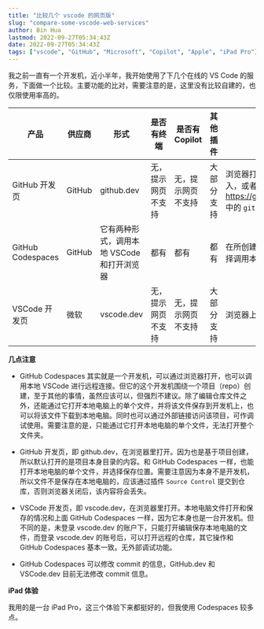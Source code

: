 ```yaml
---
title: "比较几个 vscode 的网页版"
slug: "compare-some-vscode-web-services"
author: Bin Hua
lastmod: 2022-09-27T05:34:43Z
date: 2022-09-27T05:34:43Z
tags: ["vscode", "GitHub", "Microsoft", "Copilot", "Apple", "iPad Pro"]
---
```


我之前一直有一个开发机，近小半年，我开始使用了下几个在线的 VS Code 的服务，下面做一个比较。主要功能的比对，需要注意的是，这里没有比较自建的，也仅限使用率高的。

|产品|供应商|形式|是否有终端|是否有 Copilot|其他插件|进入方式|
|---|---|---|---|---|---|---|
|GitHub 开发页|GitHub|github.dev|无，提示网页不支持|无，提示网页不支持|大部分支持|浏览器打开 GitHub 上仓库地址，点击 . 进入，或者将 https://github.com/username/reponame 中的 `github.com` 改成 `github.dev` 即可|
|GitHub Codespaces|GitHub|它有两种形式，调用本地 VSCode 和打开浏览器|都有|都有|都有|在所创建的项目的 codespace 后点 `...` 选择调用本地 VSCode 还是在浏览器里打开|
|VSCode 开发页|微软|vscode.dev|无，提示网页不支持|无，提示网页不支持|大部分支持|浏览器上打开 vscode.dev 直接使用即可|

**几点注意**

- GitHub Codespaces 其实就是一个开发机，可以通过浏览器打开，也可以调用本地 VSCode 进行远程连接。但它的这个开发机围绕一个项目（repo）创建，至于其他的事情，虽然应该可以，但强烈不建议。除了编辑仓库文件之外，还能通过它打开本地电脑上的单个文件，并将该文件保存到开发机上，也可以将该文件下载到本地电脑。同时也可以通过外部链接访问该项目，可作调试使用。需要注意的是，只能通过它打开本地电脑的单个文件，无法打开整个文件夹。

- GitHub 开发页，即 github.dev，在浏览器里打开。因为也是基于项目创建，所以默认打开的是项目本身目录的内容。和 GitHub Codespaces 一样，也能打开本地电脑的单个文件，并选择保存位置。需要注意因为本身不是开发机，所以文件不是保存在本地电脑的，应该通过插件 `Source Control` 提交到仓库，否则浏览器关闭后，该内容将会丢失。

- VSCode 开发页，即 vscode.dev，在浏览器里打开。本地电脑文件打开和保存的情况和上面 GitHub Codespaces 一样，因为它本身也是一台开发机。但不同的是，未登录 vscode.dev 的账户下，只能打开编辑保存本地电脑的文件，而登录 vscode.dev 的账号后，可以打开远程的仓库，其它操作和 GitHub Codespaces 基本一致。无外部调试功能。

- GitHub Codespaces 可以修改 commit 的信息，GitHub.dev 和 VSCode.dev 目前无法修改 commit 信息。

**iPad 体验**

我用的是一台 iPad Pro，这三个体验下来都挺好的，但我使用 Codespaces 较多点。
